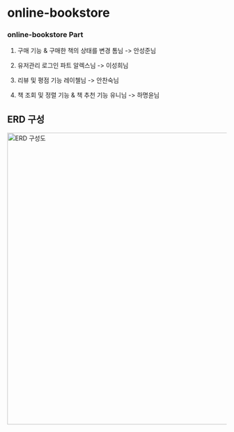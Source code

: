# online-bookstore


### online-bookstore Part
1. 구매 기능 & 구매한 책의 상태를 변경 톰님 -> 안성준님

2. 유저관리 로그인 파트 알렉스님 -> 이성희님

3. 리뷰 및 평점 기능 레이첼님 -> 안찬숙님

4. 책 조회 및 정렬 기능 & 책 추천 기능 유니님 -> 하명윤님

## ERD 구성

<img width="669" alt="ERD 구성도 " src="https://github.com/user-attachments/assets/4a55c0a6-5bd2-412b-aa36-f2b1eb44f9ab">
